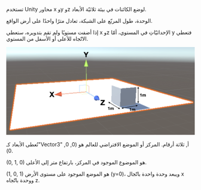 تستخدم Unity محاور x وy وz لوضع الكائنات في بيئة ثلاثيّة الأبعاد.

الوحدة، طول المربّع على الشبكة، تعادل مترًا واحدًا على أرض الواقع.

إذا أضفت مستويًا ولم تقم بتدويره، ستعطي x وz الإحداثيّاتِ في المستوي، أمّا y فتعطي الاتّجاه للأعلى أو الأسفل من المستوي.

![صورة لمستوي بثلاثة محاور، x وy وz، محدّدة مع الطول والعرض مترًا واحدًا.](images/coordinates.png)

تُعطى الأبعاد كـ"Vector3" أ, ثلاثة أرقام. المركز أو الموضع الافتراضي للعالم هو (0, 0, 0).

(0, 1, 0) هو الموضوع الموجود في المركز، بارتفاع متر إلى الأعلى.

(1, 0, 1) هو الموضع الموجود على مستوى الأرض (y=0)، ويبعد وحدة واحدة باتّجال x ووحدة باتّجاه z.
